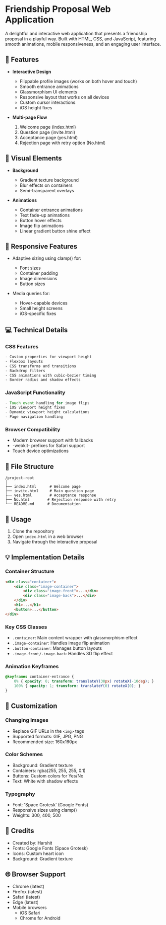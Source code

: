 # Friendship Proposal Web Application

A delightful and interactive web application that presents a friendship proposal in a playful way. Built with HTML, CSS, and JavaScript, featuring smooth animations, mobile responsiveness, and an engaging user interface.

## 🌟 Features

- **Interactive Design**
  - Flippable profile images (works on both hover and touch)
  - Smooth entrance animations
  - Glassmorphism UI elements
  - Responsive layout that works on all devices
  - Custom cursor interactions
  - iOS height fixes

- **Multi-page Flow**
  1. Welcome page (index.html)
  2. Question page (invite.html)
  3. Acceptance page (yes.html)
  4. Rejection page with retry option (No.html)

## 🎨 Visual Elements

- **Background**
  - Gradient texture background
  - Blur effects on containers
  - Semi-transparent overlays

- **Animations**
  - Container entrance animations
  - Text fade-up animations
  - Button hover effects
  - Image flip animations
  - Linear gradient button shine effect

## 📱 Responsive Features

- Adaptive sizing using clamp() for:
  - Font sizes
  - Container padding
  - Image dimensions
  - Button sizes

- Media queries for:
  - Hover-capable devices
  - Small height screens
  - iOS-specific fixes

## 💻 Technical Details

### CSS Features
```css
- Custom properties for viewport height
- Flexbox layouts
- CSS transforms and transitions
- Backdrop filters
- CSS animations with cubic-bezier timing
- Border radius and shadow effects
```

### JavaScript Functionality
```javascript
- Touch event handling for image flips
- iOS viewport height fixes
- Dynamic viewport height calculations
- Page navigation handling
```

### Browser Compatibility
- Modern browser support with fallbacks
- -webkit- prefixes for Safari support
- Touch device optimizations

## 📁 File Structure

```plaintext
/project-root
│
├── index.html      # Welcome page
├── invite.html     # Main question page
├── yes.html        # Acceptance response
├── No.html        # Rejection response with retry
└── README.md      # Documentation
```

## 🚀 Usage

1. Clone the repository
2. Open `index.html` in a web browser
3. Navigate through the interactive proposal

## 💡 Implementation Details

### Container Structure
```html
<div class="container">
    <div class="image-container">
        <div class="image-front">...</div>
        <div class="image-back">...</div>
    </div>
    <h1>...</h1>
    <button>...</button>
</div>
```

### Key CSS Classes
- `.container`: Main content wrapper with glassmorphism effect
- `.image-container`: Handles image flip animation
- `.button-container`: Manages button layouts
- `.image-front/.image-back`: Handles 3D flip effect

### Animation Keyframes
```css
@keyframes container-entrance {
    0% { opacity: 0; transform: translateY(30px) rotateX(-10deg); }
    100% { opacity: 1; transform: translateY(0) rotateX(0); }
}
```

## 🔧 Customization

### Changing Images
- Replace GIF URLs in the `<img>` tags
- Supported formats: GIF, JPG, PNG
- Recommended size: 160x160px

### Color Schemes
- Background: Gradient texture
- Containers: rgba(255, 255, 255, 0.1)
- Buttons: Custom colors for Yes/No
- Text: White with shadow effects

### Typography
- Font: 'Space Grotesk' (Google Fonts)
- Responsive sizes using clamp()
- Weights: 300, 400, 500

## 📝 Credits

- Created by: Harshit
- Fonts: Google Fonts (Space Grotesk)
- Icons: Custom heart icon
- Background: Gradient texture

## 🌐 Browser Support

- Chrome (latest)
- Firefox (latest)
- Safari (latest)
- Edge (latest)
- Mobile browsers
  - iOS Safari
  - Chrome for Android